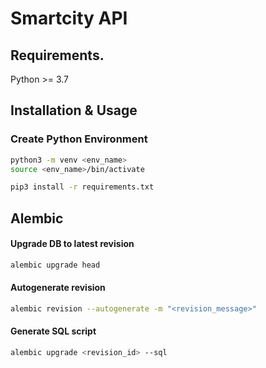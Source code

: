 # Smartcity API

## Requirements.

Python >= 3.7

## Installation & Usage

### Create Python Environment

```bash
python3 -m venv <env_name>
source <env_name>/bin/activate
```

```bash
pip3 install -r requirements.txt
```

## Alembic
#### Upgrade DB to latest revision
```bash
alembic upgrade head
```
#### Autogenerate revision
```bash
alembic revision --autogenerate -m "<revision_message>"
```
#### Generate SQL script
```bash
alembic upgrade <revision_id> --sql
```